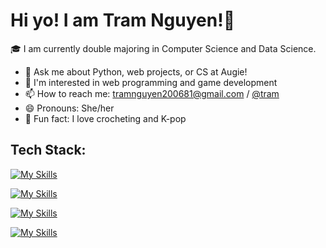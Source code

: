 # Hi yo! I am Tram Nguyen!👋

🎓 I am currently double majoring in Computer Science and Data Science.

- 💬 Ask me about Python, web projects, or CS at Augie!
- 🌱 I'm interested in web programming and game development
- 📫 How to reach me: [tramnguyen200681@gmail.com](mailto:tramnguyen200681@gmail.com) / [@tram]([https://www.linkedin.com/in/tramnguyen](https://www.linkedin.com/in/tram-nguyen-27818a345/))  
- 😄 Pronouns: She/her
- 💜 Fun fact: I love crocheting and K-pop 

## Tech Stack:
[![My Skills](https://skillicons.dev/icons?i=js,html,css)](https://skillicons.dev)

[![My Skills](https://skillicons.dev/icons?i=nodejs,express,flask,mongodb,mysql,sqlite)](https://skillicons.dev)

[![My Skills](https://skillicons.dev/icons?i=python,java,c)](https://skillicons.dev)

[![My Skills](https://skillicons.dev/icons?i=vscode,idea,github)](https://skillicons.dev)

<!--
**tramnguyen200681/tramnguyen200681** is a ✨ _special_ ✨ repository because its `README.md` (this file) appears on your GitHub profile.

Here are some ideas to get you started:

- 🔭 I’m currently working on ...
- 🌱 I’m currently learning ...
- 👯 I’m looking to collaborate on ...
- 🤔 I’m looking for help with ...
- 💬 Ask me about ...
- 📫 How to reach me: ...
- 😄 Pronouns: ...
- ⚡ Fun fact: ...
-->
